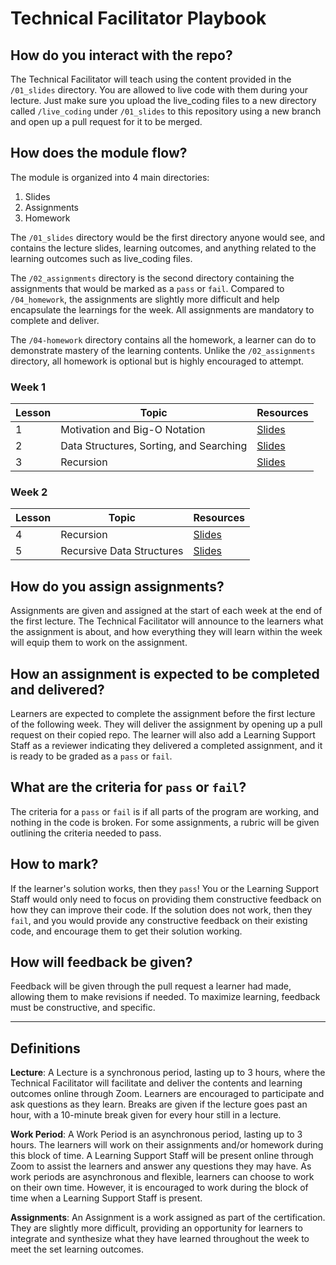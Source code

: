 # Technical Facilitator Playbook

## How do you interact with the repo?
The Technical Facilitator will teach using the content provided in the `/01_slides` directory. You are allowed to live code with them during your lecture. Just make sure you upload the live_coding files to a new directory called `/live_coding` under `/01_slides` to this repository using a new branch and open up a pull request for it to be merged.

## How does the module flow?
The module is organized into 4 main directories:
1. Slides
2. Assignments
3. Homework

The `/01_slides` directory would be the first directory anyone would see, and contains the lecture slides, learning outcomes, and anything related to the learning outcomes such as live_coding files.

The `/02_assignments` directory is the second directory containing the assignments that would be marked as a `pass` or `fail`. Compared to `/04_homework`, the assignments are slightly more difficult and help encapsulate the learnings for the week. All assignments are mandatory to complete and deliver.

The `/04-homework` directory contains all the homework, a learner can do to demonstrate mastery of the learning contents. Unlike the `/02_assignments` directory, all homework is optional but is highly encouraged to attempt.

### Week 1

| Lesson | Topic                                                       | Resources  |
|--------|-------------------------------------------------------------|------------|
| 1      | Motivation and Big-O Notation                               | [Slides](https://github.com/UofT-DSI/algorithms_and_data_structures/blob/main/lessons/1_motivation-big-o.pdf) |
| 2      | Data Structures, Sorting, and Searching                     | [Slides](https://github.com/UofT-DSI/algorithms_and_data_structures/blob/main/lessons/2_ds-search-sort.pdf) |
| 3      | Recursion              				                             | [Slides](https://github.com/UofT-DSI/algorithms_and_data_structures/blob/main/lessons/3_recursion.pdf) |

### Week 2

| Lesson | Topic                                                       | Resources  |
|--------|-------------------------------------------------------------|------------|
| 4      | Recursion              				                             | [Slides](https://github.com/UofT-DSI/algorithms_and_data_structures/blob/main/lessons/3_recursion.pdf) |
| 5      | Recursive Data Structures                                   | [Slides](https://github.com/UofT-DSI/algorithms_and_data_structures/blob/main/lessons/4_recursive-ds.pdf) |

## How do you assign assignments?
Assignments are given and assigned at the start of each week at the end of the first lecture. The Technical Facilitator will announce to the learners what the assignment is about, and how everything they will learn within the week will equip them to work on the assignment.

## How an assignment is expected to be completed and delivered?
Learners are expected to complete the assignment before the first lecture of the following week. They will deliver the assignment by opening up a pull request on their copied repo. The learner will also add a Learning Support Staff as a reviewer indicating they delivered a completed assignment, and it is ready to be graded as a `pass` or `fail`.

## What are the criteria for `pass` or `fail`?
The criteria for a `pass` or `fail` is if all parts of the program are working, and nothing in the code is broken. For some assignments, a rubric will be given outlining the criteria needed to pass.

## How to mark?
If the learner's solution works, then they `pass`! You or the Learning Support Staff would only need to focus on providing them constructive feedback on how they can improve their code. If the solution does not work, then they `fail`, and you would provide any constructive feedback on their existing code, and encourage them to get their solution working.

## How will feedback be given?
Feedback will be given through the pull request a learner had made, allowing them to make revisions if needed. To maximize learning, feedback must be constructive, and specific.

<hr>

## Definitions
**Lecture**: A Lecture is a synchronous period, lasting up to 3 hours, where the Technical Facilitator will facilitate and deliver the contents and learning outcomes online through Zoom. Learners are encouraged to participate and ask questions as they learn. Breaks are given if the lecture goes past an hour, with a 10-minute break given for every hour still in a lecture.

**Work Period**: A Work Period is an asynchronous period, lasting up to 3 hours. The learners will work on their assignments and/or homework during this block of time. A Learning Support Staff will be present online through Zoom to assist the learners and answer any questions they may have. As work periods are asynchronous and flexible, learners can choose to work on their own time. However, it is encouraged to work during the block of time when a Learning Support Staff is present.

**Assignments**: An Assignment is a work assigned as part of the certification. They are slightly more difficult, providing an opportunity for learners to integrate and synthesize what they have learned throughout the week to meet the set learning outcomes.
